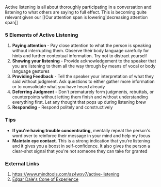 Active listening is all about thoroughly participating in a conversation and listening to what others are saying to full effect. This is becoming quite relevant given our [[Our attention span is lowering|decreasing attention span]]

### 5 Elements of Active Listening
1. **Paying attention** - Pay close attention to what the person is speaking without interrupting them. Observe their body language carefully for hints and further contextual information. Try not to distract yourself
2. **Showing your listening** - Provide acknowledgement to the speaker that you are listening to them all the way through by means of vocal or body language gestures
3. **Providing Feedback** - Tell the speaker your interpretation of what they said without judgment. Ask questions to either gather more information or to consolidate what you have heard already
4. **Deferring Judgment** - Don't prematurely form judgments, rebuttals, or counterpoints without letting them finish and without understanding everything first. Let any thought that pops up during listening brew
5. **Responding** - Respond politely and constructively

### Tips
* **If you're having trouble concentrating,** mentally repeat the person's word over to reinforce their message in your mind and help my focus
* **Maintain eye contact**. This is a strong indication that you're listening and it gives you a boost in self-confidence. It also gives the person a clear-shot signal that you're not someone they can take for granted
### External Links
1. https://www.mindtools.com/az4wxv7/active-listening
2. [Edgar Dale's Cone of Experience](https://www.growthengineering.co.uk/what-is-edgar-dales-cone-of-experience/)

